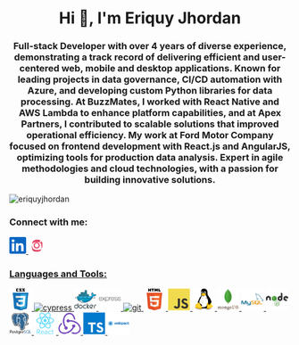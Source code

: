 <h1 align="center">Hi 👋, I'm Eriquy Jhordan</h1>
<h3 align="center">Full-stack Developer with over 4 years of diverse experience, demonstrating a track record of delivering efficient and user-centered web, mobile and desktop applications. Known for leading projects in data governance, CI/CD automation with Azure, and developing custom Python libraries for data processing. At BuzzMates, I worked with React Native and AWS Lambda to enhance platform capabilities, and at Apex Partners, I contributed to scalable solutions that improved operational efficiency. My work at Ford Motor Company focused on frontend development with React.js and AngularJS, optimizing tools for production data analysis. Expert in agile methodologies and cloud technologies, with a passion for building innovative solutions.</h3>

<p align="left"> <img src="https://komarev.com/ghpvc/?username=eriquyjhordan&label=Profile%20views&color=0e75b6&style=flat" alt="eriquyjhordan" /> </p>

<h3 align="left">Connect with me:</h3>
<p align="left">
  <a href="https://linkedin.com/in/eriquyjhordan" target="blank">
    <svg width="30" height="30" xmlns="http://www.w3.org/2000/svg" viewBox="0 0 256 256">
      <path d="M218.123 218.127h-37.931v-59.403c0-14.165-.253-32.4-19.728-32.4-19.756 0-22.779 15.434-22.779 31.369v60.43h-37.93V95.967h36.413v16.694h.51a39.907 39.907 0 0 1 35.928-19.733c38.445 0 45.533 25.288 45.533 58.186l-.016 67.013ZM56.955 79.27c-12.157.002-22.014-9.852-22.016-22.009-.002-12.157 9.851-22.014 22.008-22.016 12.157-.003 22.014 9.851 22.016 22.008A22.013 22.013 0 0 1 56.955 79.27m18.966 138.858H37.95V95.967h37.97v122.16ZM237.033.018H18.89C8.58-.098.125 8.161-.001 18.471v219.053c.122 10.315 8.576 18.582 18.89 18.474h218.144c10.336.128 18.823-8.139 18.966-18.474V18.454c-.147-10.33-8.635-18.588-18.966-18.453" fill="#0A66C2"/>
    </svg>
  </a>
  <a href="https://instagram.com/eriquyjhordan" target="blank">
    <svg width="30" height="30" xmlns="http://www.w3.org/2000/svg" viewBox="0 0 256 256">
      <path d="M127.8 80.54c-26.17 0-47.31 21.15-47.31 47.32s21.15 47.31 47.31 47.31c26.18 0 47.32-21.15 47.32-47.31s-21.14-47.32-47.32-47.32Zm0 78.52c-17.25 0-31.2-13.95-31.2-31.2 0-17.26 13.95-31.2 31.2-31.2 17.26 0 31.2 13.94 31.2 31.2 0 17.25-13.94 31.2-31.2 31.2Zm58.4-78.52c-7.06 0-12.8-5.74-12.8-12.8 0-7.07 5.74-12.8 12.8-12.8s12.8 5.73 12.8 12.8c0 7.06-5.74 12.8-12.8 12.8Zm28.37 15.48c-1.53-10.4-4.5-19.55-9.8-28.32a63.3 63.3 0 0 0-15.2-15.2c-8.77-5.3-17.92-8.27-28.32-9.8-10.38-1.54-37.68-1.54-48.06 0-10.4 1.53-19.55 4.5-28.32 9.8a63.3 63.3 0 0 0-15.2 15.2c-5.3 8.77-8.27 17.92-9.8 28.32-1.54 10.38-1.54 37.68 0 48.06 1.53 10.4 4.5 19.55 9.8 28.32a63.3 63.3 0 0 0 15.2 15.2c8.77 5.3 17.92 8.27 28.32 9.8 10.38 1.54 37.68 1.54 48.06 0 10.4-1.53 19.55-4.5 28.32-9.8a63.3 63.3 0 0 0 15.2-15.2c5.3-8.77 8.27-17.92 9.8-28.32 1.54-10.38 1.54-37.68 0-48.06Zm-17.62 96.04a47.8 47.8 0 0 1-27.02 27.02c-18.7 7.44-63.1 5.72-82.8 0a47.8 47.8 0 0 1-27.02-27.02c-7.44-18.7-5.72-63.1 0-82.8a47.8 47.8 0 0 1 27.02-27.02c18.7-7.44 63.1-5.72 82.8 0a47.8 47.8 0 0 1 27.02 27.02c7.44 18.7 5.72 63.1 0 82.8Z" fill="#E4405F"/>
    </svg>
</p>


<h3 align="left">Languages and Tools:</h3>
<p align="left"> <a href="https://www.w3schools.com/css/" target="_blank"> <img src="https://raw.githubusercontent.com/devicons/devicon/master/icons/css3/css3-original-wordmark.svg" alt="css3" width="40" height="40"/> </a> <a href="https://www.cypress.io" target="_blank"> <img src="https://raw.githubusercontent.com/simple-icons/simple-icons/6e46ec1fc23b60c8fd0d2f2ff46db82e16dbd75f/icons/cypress.svg" alt="cypress" width="40" height="40"/> </a> <a href="https://www.docker.com/" target="_blank"> <img src="https://raw.githubusercontent.com/devicons/devicon/master/icons/docker/docker-original-wordmark.svg" alt="docker" width="40" height="40"/> </a> <a href="https://expressjs.com" target="_blank"> <img src="https://raw.githubusercontent.com/devicons/devicon/master/icons/express/express-original-wordmark.svg" alt="express" width="40" height="40"/> </a> <a href="https://git-scm.com/" target="_blank"> <img src="https://www.vectorlogo.zone/logos/git-scm/git-scm-icon.svg" alt="git" width="40" height="40"/> </a> <a href="https://www.w3.org/html/" target="_blank"> <img src="https://raw.githubusercontent.com/devicons/devicon/master/icons/html5/html5-original-wordmark.svg" alt="html5" width="40" height="40"/> </a> <a href="https://developer.mozilla.org/en-US/docs/Web/JavaScript" target="_blank"> <img src="https://raw.githubusercontent.com/devicons/devicon/master/icons/javascript/javascript-original.svg" alt="javascript" width="40" height="40"/> </a> <a href="https://www.linux.org/" target="_blank"> <img src="https://raw.githubusercontent.com/devicons/devicon/master/icons/linux/linux-original.svg" alt="linux" width="40" height="40"/> </a> <a href="https://www.mongodb.com/" target="_blank"> <img src="https://raw.githubusercontent.com/devicons/devicon/master/icons/mongodb/mongodb-original-wordmark.svg" alt="mongodb" width="40" height="40"/> </a> <a href="https://www.mysql.com/" target="_blank"> <img src="https://raw.githubusercontent.com/devicons/devicon/master/icons/mysql/mysql-original-wordmark.svg" alt="mysql" width="40" height="40"/> </a> <a href="https://nodejs.org" target="_blank"> <img src="https://raw.githubusercontent.com/devicons/devicon/master/icons/nodejs/nodejs-original-wordmark.svg" alt="nodejs" width="40" height="40"/> </a> <a href="https://www.postgresql.org" target="_blank"> <img src="https://raw.githubusercontent.com/devicons/devicon/master/icons/postgresql/postgresql-original-wordmark.svg" alt="postgresql" width="40" height="40"/> </a> <a href="https://reactjs.org/" target="_blank"> <img src="https://raw.githubusercontent.com/devicons/devicon/master/icons/react/react-original-wordmark.svg" alt="react" width="40" height="40"/> </a> <a href="https://redux.js.org" target="_blank"> <img src="https://raw.githubusercontent.com/devicons/devicon/master/icons/redux/redux-original.svg" alt="redux" width="40" height="40"/> </a> <a href="https://www.typescriptlang.org/" target="_blank"> <img src="https://raw.githubusercontent.com/devicons/devicon/master/icons/typescript/typescript-original.svg" alt="typescript" width="40" height="40"/> </a> <a href="https://webpack.js.org" target="_blank"> <img src="https://raw.githubusercontent.com/devicons/devicon/d00d0969292a6569d45b06d3f350f463a0107b0d/icons/webpack/webpack-original-wordmark.svg" alt="webpack" width="40" height="40"/> </a> </p>


